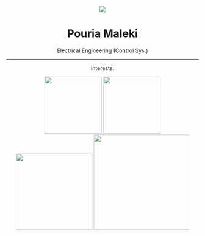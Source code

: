 <div align="center">
  <img src="https://github.com/pouria-maleki/pouria-maleki/assets/61584820/18425f5d-1e44-4fba-a25f-e14593767301">

  <h1>Pouria Maleki</h1>
  <p>Electrical Engineering (Control Sys.) </p>
  <hr>

  <p>interests:</p>
  <img src="https://github.com/pouria-maleki/pouria-maleki/assets/61584820/212b0e1a-ac0b-474f-a26b-8fe286d10351" style="width:150px">
  <img src="https://github.com/pouria-maleki/pouria-maleki/assets/61584820/c42a320f-f1c4-498e-b698-1f3fe0dc46d5" style="width:150px">
  <img src="https://github.com/pouria-maleki/pouria-maleki/assets/61584820/2d6ade06-c4f7-480c-81b0-f9930344b85b" style="width:200px">
  <img src="https://github.com/pouria-maleki/pouria-maleki/assets/61584820/27aab36f-b9a9-490f-8cfc-6ae35e962172" style="width:250px">

</div>
